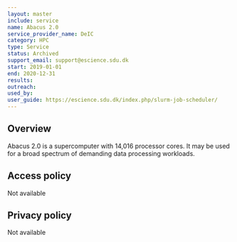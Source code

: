 ```yaml
---
layout: master
include: service
name: Abacus 2.0
service_provider_name: DeIC
category: HPC
type: Service
status: Archived
support_email: support@escience.sdu.dk
start: 2019-01-01
end: 2020-12-31
results:
outreach:
used_by: 
user_guide: https://escience.sdu.dk/index.php/slurm-job-scheduler/
---
```

<h2>Overview</h2>Abacus 2.0 is a supercomputer with 14,016 processor cores. It may be used for a broad spectrum of demanding data processing workloads.

## Access policy
Not available

## Privacy policy
Not available
